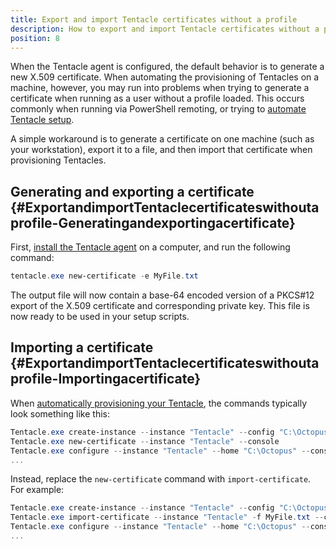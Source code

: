 ```yaml
---
title: Export and import Tentacle certificates without a profile
description: How to export and import Tentacle certificates without a profile.
position: 8
---
```


When the Tentacle agent is configured, the default behavior is to generate a new X.509 certificate. When automating the provisioning of Tentacles on a machine, however, you may run into problems when trying to generate a certificate when running as a user without a profile loaded. This occurs commonly when running via PowerShell remoting, or trying to [automate Tentacle setup](/docs/installation/installing-tentacles/automating-tentacle-installation.md).

A simple workaround is to generate a certificate on one machine (such as your workstation), export it to a file, and then import that certificate when provisioning Tentacles.

## Generating and exporting a certificate {#ExportandimportTentaclecertificateswithoutaprofile-Generatingandexportingacertificate}

First, [install the Tentacle agent](/docs/installation/installing-tentacles/index.md) on a computer, and run the following command:

```powershell
tentacle.exe new-certificate -e MyFile.txt
```

The output file will now contain a base-64 encoded version of a PKCS#12 export of the X.509 certificate and corresponding private key. This file is now ready to be used in your setup scripts.

## Importing a certificate {#ExportandimportTentaclecertificateswithoutaprofile-Importingacertificate}

When [automatically provisioning your Tentacle](/docs/installation/installing-tentacles/automating-tentacle-installation.md), the commands typically look something like this:

```powershell
Tentacle.exe create-instance --instance "Tentacle" --config "C:\Octopus\Tentacle\Tentacle.config" --console
Tentacle.exe new-certificate --instance "Tentacle" --console
Tentacle.exe configure --instance "Tentacle" --home "C:\Octopus" --console
...
```

Instead, replace the `new-certificate` command with `import-certificate`. For example:

```powershell
Tentacle.exe create-instance --instance "Tentacle" --config "C:\Octopus\Tentacle\Tentacle.config" --console
Tentacle.exe import-certificate --instance "Tentacle" -f MyFile.txt --console
Tentacle.exe configure --instance "Tentacle" --home "C:\Octopus" --console
...
```
